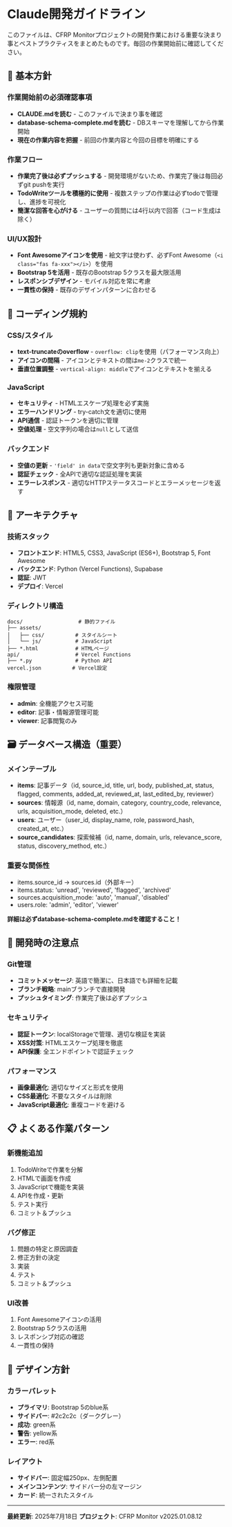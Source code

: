 # Claude開発ガイドライン

このファイルは、CFRP Monitorプロジェクトの開発作業における重要な決まり事とベストプラクティスをまとめたものです。毎回の作業開始前に確認してください。

## 🎯 基本方針

### 作業開始前の必須確認事項
- **CLAUDE.mdを読む** - このファイルで決まり事を確認
- **database-schema-complete.mdを読む** - DBスキーマを理解してから作業開始
- **現在の作業内容を把握** - 前回の作業内容と今回の目標を明確にする

### 作業フロー
- **作業完了後は必ずプッシュする** - 開発環境がないため、作業完了後は毎回必ずgit pushを実行
- **TodoWriteツールを積極的に使用** - 複数ステップの作業は必ずtodoで管理し、進捗を可視化
- **簡潔な回答を心がける** - ユーザーの質問には4行以内で回答（コード生成は除く）

### UI/UX設計
- **Font Awesomeアイコンを使用** - 絵文字は使わず、必ずFont Awesome（`<i class="fas fa-xxx"></i>`）を使用
- **Bootstrap 5を活用** - 既存のBootstrap 5クラスを最大限活用
- **レスポンシブデザイン** - モバイル対応を常に考慮
- **一貫性の保持** - 既存のデザインパターンに合わせる

## 📝 コーディング規約

### CSS/スタイル
- **text-truncateのoverflow** - `overflow: clip`を使用（パフォーマンス向上）
- **アイコンの間隔** - アイコンとテキストの間は`me-2`クラスで統一
- **垂直位置調整** - `vertical-align: middle`でアイコンとテキストを揃える

### JavaScript
- **セキュリティ** - HTMLエスケープ処理を必ず実施
- **エラーハンドリング** - try-catch文を適切に使用
- **API通信** - 認証トークンを適切に管理
- **空値処理** - 空文字列の場合は`null`として送信

### バックエンド
- **空値の更新** - `'field' in data`で空文字列も更新対象に含める
- **認証チェック** - 全APIで適切な認証処理を実装
- **エラーレスポンス** - 適切なHTTPステータスコードとエラーメッセージを返す

## 🚀 アーキテクチャ

### 技術スタック
- **フロントエンド**: HTML5, CSS3, JavaScript (ES6+), Bootstrap 5, Font Awesome
- **バックエンド**: Python (Vercel Functions), Supabase
- **認証**: JWT
- **デプロイ**: Vercel

### ディレクトリ構造
```
docs/                  # 静的ファイル
├── assets/
│   ├── css/          # スタイルシート
│   └── js/           # JavaScript
├── *.html            # HTMLページ
api/                  # Vercel Functions
├── *.py              # Python API
vercel.json          # Vercel設定
```

### 権限管理
- **admin**: 全機能アクセス可能
- **editor**: 記事・情報源管理可能
- **viewer**: 記事閲覧のみ

## 🗃️ データベース構造（重要）

### メインテーブル
- **items**: 記事データ（id, source_id, title, url, body, published_at, status, flagged, comments, added_at, reviewed_at, last_edited_by, reviewer）
- **sources**: 情報源（id, name, domain, category, country_code, relevance, urls, acquisition_mode, deleted, etc.）
- **users**: ユーザー（user_id, display_name, role, password_hash, created_at, etc.）
- **source_candidates**: 探索候補（id, name, domain, urls, relevance_score, status, discovery_method, etc.）

### 重要な関係性
- items.source_id → sources.id（外部キー）
- items.status: 'unread', 'reviewed', 'flagged', 'archived'
- sources.acquisition_mode: 'auto', 'manual', 'disabled'
- users.role: 'admin', 'editor', 'viewer'

**詳細は必ずdatabase-schema-complete.mdを確認すること！**

## 🔧 開発時の注意点

### Git管理
- **コミットメッセージ**: 英語で簡潔に、日本語でも詳細を記載
- **ブランチ戦略**: mainブランチで直接開発
- **プッシュタイミング**: 作業完了後は必ずプッシュ

### セキュリティ
- **認証トークン**: localStorageで管理、適切な検証を実装
- **XSS対策**: HTMLエスケープ処理を徹底
- **API保護**: 全エンドポイントで認証チェック

### パフォーマンス
- **画像最適化**: 適切なサイズと形式を使用
- **CSS最適化**: 不要なスタイルは削除
- **JavaScript最適化**: 重複コードを避ける

## 📋 よくある作業パターン

### 新機能追加
1. TodoWriteで作業を分解
2. HTMLで画面を作成
3. JavaScriptで機能を実装
4. APIを作成・更新
5. テスト実行
6. コミット＆プッシュ

### バグ修正
1. 問題の特定と原因調査
2. 修正方針の決定
3. 実装
4. テスト
5. コミット＆プッシュ

### UI改善
1. Font Awesomeアイコンの活用
2. Bootstrap 5クラスの活用
3. レスポンシブ対応の確認
4. 一貫性の保持

## 🎨 デザイン方針

### カラーパレット
- **プライマリ**: Bootstrap 5のblue系
- **サイドバー**: #2c2c2c（ダークグレー）
- **成功**: green系
- **警告**: yellow系
- **エラー**: red系

### レイアウト
- **サイドバー**: 固定幅250px、左側配置
- **メインコンテンツ**: サイドバー分の左マージン
- **カード**: 統一されたスタイル

---

**最終更新**: 2025年7月18日
**プロジェクト**: CFRP Monitor v2025.01.08.12